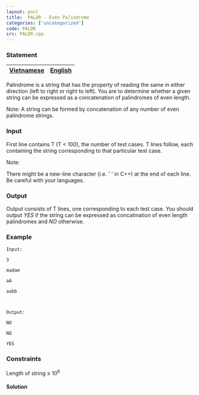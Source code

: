 ```yaml
---
layout: post
title:  PALDR - Even Palindrome
categories: ['uncategorized']
code: PALDR
src: PALDR.cpp
---
```


### **Statement**

[Vietnamese](/problems/PALDR/vn/) | [English](/problems/PALDR/en/)  
---|---  
  
Palindrome is a string that has the property of reading the same in either
direction (left to right or right to left). You are to determine whether a
given string can be expressed as a concatenation of palindromes of even
length.

Note: A string can be formed by concatenation of any number of even palindrome
strings.

### Input

First line contains T (T  < 100), the number of test cases. T lines
follow, each containing the string corresponding to that particular test case.

Note:

There might be a new-line character (i.e. '' in C++) at the end of each
line. Be careful with your languages.

### Output

Output consists of T lines, one corresponding to each test case. You
should output _YES_ if the string can be expressed as concatination of even
length palindromes and _NO_ otherwise.

### Example

    
    
    Input:
    3
    madam
    aA
    aabb
    
    Output:
    NO
    NO
    YES 
    

### Constraints

Length of string ≤ 10<sup>6</sup>



#### **Solution**



